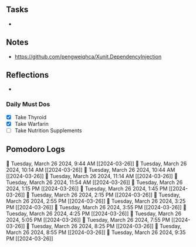 ## Tasks

- 

## Notes

- https://github.com/pengweiqhca/Xunit.DependencyInjection

## Reflections

- 

### Daily Must Dos

- [x] Take Thyroid
- [x] Take Warfarin
- [ ] Take Nutrition Supplements

## Pomodoro Logs


🍅 Tuesday, March 26 2024, 9:44 AM [[2024-03-26]]
🍅 Tuesday, March 26 2024, 10:14 AM [[2024-03-26]]
🍅 Tuesday, March 26 2024, 10:44 AM [[2024-03-26]]
🍅 Tuesday, March 26 2024, 11:14 AM [[2024-03-26]]
🍅 Tuesday, March 26 2024, 11:54 AM [[2024-03-26]]
🍅 Tuesday, March 26 2024, 1:15 PM [[2024-03-26]]
🍅 Tuesday, March 26 2024, 1:45 PM [[2024-03-26]]
🍅 Tuesday, March 26 2024, 2:15 PM [[2024-03-26]]
🍅 Tuesday, March 26 2024, 2:55 PM [[2024-03-26]]
🍅 Tuesday, March 26 2024, 3:25 PM [[2024-03-26]]
🍅 Tuesday, March 26 2024, 3:55 PM [[2024-03-26]]
🍅 Tuesday, March 26 2024, 4:25 PM [[2024-03-26]]
🍅 Tuesday, March 26 2024, 5:05 PM [[2024-03-26]]
🍅 Tuesday, March 26 2024, 7:55 PM [[2024-03-26]]
🍅 Tuesday, March 26 2024, 8:25 PM [[2024-03-26]]
🍅 Tuesday, March 26 2024, 8:55 PM [[2024-03-26]]
🍅 Tuesday, March 26 2024, 9:35 PM [[2024-03-26]]